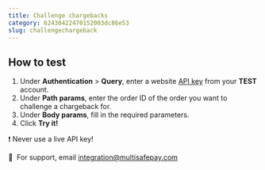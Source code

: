 ```yaml
---
title: Challenge chargebacks
category: 62430422470152003dc86e53
slug: challengechargeback
---
```


## How to test

1. Under **Authentication** > **Query**, enter a website [API key](/docs/sites#site-id-api-key-and-security-code) from your **TEST** account.
2. Under **Path params**, enter the order ID of the order you want to challenge a chargeback for.
3. Under **Body params**, fill in the required parameters.
4. Click **Try it!**

❗️ Never use a live API key!

💬&nbsp; For support, email <integration@multisafepay.com>